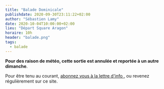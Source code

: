```yaml
---
title: "Balade Dominicale"
publishdate: 2020-09-30T23:11:22+02:00
author: "Sébastien Lamy"
date: 2020-10-04T10:00:00+02:00
lieu: "Départ Square Aragon"
horaire: 10h
header: "balade.png"
tags:
  - balade
---
```


**Pour des raison de météo, cette sortie est annulée et reportée à un autre dimanche**.

Pour être tenu au courant, [abonnez vous à la lettre d'info ](https://framalistes.org/sympa/info/velo.info.pau), ou revenez régulièrement sur ce site.

<!---more-->